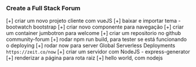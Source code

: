 ### Create a Full Stack Forum

[+] criar um novo projeto cliente com vueJS
[+] baixar e importar tema - bootwatch bootstrap
[+] criar novo componente para navegação
[+] criar um container jumbotron para welcome
[+] criar um repositorio no github community-forum
[+] rodar npm run build, para tester se está funcionando o deploying
[+] rodar now para server Global Serverless Deployments `https://zeit.co/now`
[+] criar um servidor com NodeJS - express-generator
[+] renderizar a página para rota raiz
[+] hello world, com nodejs